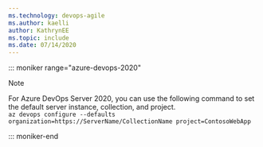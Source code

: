 ```yaml
---
ms.technology: devops-agile
ms.author: kaelli
author: KathrynEE
ms.topic: include
ms.date: 07/14/2020
---
```


::: moniker range="azure-devops-2020"

> [!NOTE]   
> For Azure DevOps Server 2020, you can use the following command to set the default server instance, collection, and project.  
> `az devops configure --defaults organization=https://ServerName/CollectionName project=ContosoWebApp`

::: moniker-end